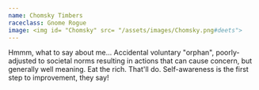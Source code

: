 ```yaml
---
name: Chomsky Timbers
raceclass: Gnome Rogue
image: <img id= "Chomsky" src= "/assets/images/Chomsky.png#deets">
---
```

<!-- ![Chomsky](/assets/images/Chomsky.png#deets) -->

Hmmm, what to say about me... 
Accidental voluntary "orphan", poorly-adjusted to societal norms resulting in actions that can cause concern, but generally well meaning. Eat the rich.
That'll do. Self-awareness is the first step to improvement, they say!

